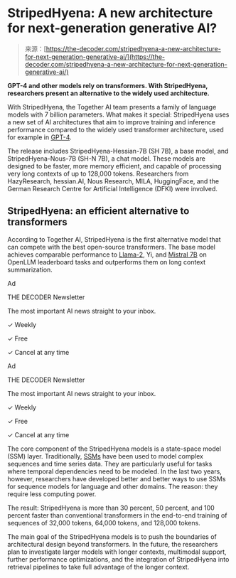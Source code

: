 <!--yml
category: 未分类
date: 2024-05-27 14:33:01
-->

# StripedHyena: A new architecture for next-generation generative AI?

> 来源：[https://the-decoder.com/stripedhyena-a-new-architecture-for-next-generation-generative-ai/](https://the-decoder.com/stripedhyena-a-new-architecture-for-next-generation-generative-ai/)

**GPT-4 and other models rely on transformers. With StripedHyena, researchers present an alternative to the widely used architecture.**

With StripedHyena, the Together AI team presents a family of language models with 7 billion parameters. What makes it special: StripedHyena uses a new set of AI architectures that aim to improve training and inference performance compared to the widely used transformer architecture, used for example in [GPT-4](https://the-decoder.com/open-ai-gpt-4-announcement/).

The release includes StripedHyena-Hessian-7B (SH 7B), a base model, and StripedHyena-Nous-7B (SH-N 7B), a chat model. These models are designed to be faster, more memory efficient, and capable of processing very long contexts of up to 128,000 tokens. Researchers from HazyResearch, hessian.AI, Nous Research, MILA, HuggingFace, and the German Research Centre for Artificial Intelligence (DFKI) were involved.

## StripedHyena: an efficient alternative to transformers

According to Together AI, StripedHyena is the first alternative model that can compete with the best open-source transformers. The base model achieves comparable performance to [Llama-2](https://the-decoder.com/how-to-get-started-with-metas-llama-2-guide/), Yi, and [Mistral 7B](https://the-decoder.com/new-open-source-llm-mistral-7b-outperforms-larger-meta-llama-models/) on OpenLLM leaderboard tasks and outperforms them on long context summarization.

Ad

THE DECODER Newsletter

The most important AI news straight to your inbox.

✓ Weekly

✓ Free

✓ Cancel at any time

Ad

THE DECODER Newsletter

The most important AI news straight to your inbox.

✓ Weekly

✓ Free

✓ Cancel at any time

The core component of the StripedHyena models is a state-space model (SSM) layer. Traditionally, [SSMs](https://kevinkotze.github.io/ts-4-state-space/) have been used to model complex sequences and time series data. They are particularly useful for tasks where temporal dependencies need to be modeled. In the last two years, however, researchers have developed better and better ways to use SSMs for sequence models for language and other domains. The reason: they require less computing power.

The result: StripedHyena is more than 30 percent, 50 percent, and 100 percent faster than conventional transformers in the end-to-end training of sequences of 32,000 tokens, 64,000 tokens, and 128,000 tokens.

The main goal of the StripedHyena models is to push the boundaries of architectural design beyond transformers. In the future, the researchers plan to investigate larger models with longer contexts, multimodal support, further performance optimizations, and the integration of StripedHyena into retrieval pipelines to take full advantage of the longer context.